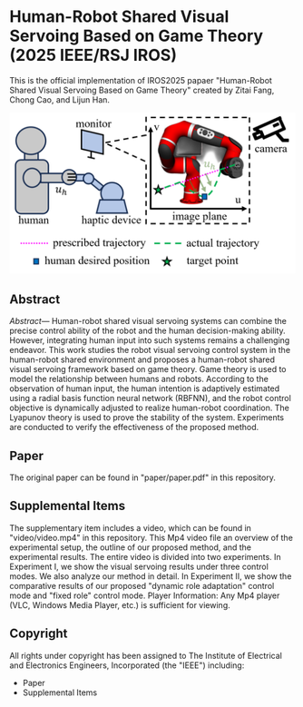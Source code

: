 # Human-Robot Shared Visual Servoing Based on Game Theory (2025 IEEE/RSJ IROS)

This is the official implementation of IROS2025 papaer "Human-Robot Shared Visual Servoing Based on Game Theory" created by Zitai Fang, Chong Cao, and Lijun Han.

![](doc/concept.png)

## Abstract 

*Abstract*— Human-robot shared visual servoing systems can combine the precise control ability of the robot and the human decision-making ability. However, integrating human input into such systems remains a challenging endeavor. This work studies the robot visual servoing control system in the human-robot shared environment and proposes a human-robot shared visual servoing framework based
on game theory. Game theory is used to model the relationship between humans and robots. According to the observation of human input, the human intention is adaptively estimated using a radial basis function neural network (RBFNN), and the robot control objective is dynamically adjusted to realize  human-robot coordination. The Lyapunov theory is used to prove the stability of the system. Experiments are conducted to verify the effectiveness of the proposed method.

## Paper

The original paper can be found in "paper/paper.pdf" in this repository.

## Supplemental Items

The supplementary item includes a video, which can be found in "video/video.mp4" in this repository. This Mp4 video file an overview of the experimental setup, the outline of our proposed method, and the experimental results. The entire video is divided into two experiments. In Experiment I, we show the visual servoing results under three control modes. We also analyze our method in detail. In Experiment II, we show the comparative results of our proposed "dynamic role adaptation" control mode and "fixed role" control mode.
Player Information: Any Mp4 player (VLC, Windows Media Player, etc.) is sufficient for viewing.

## Copyright

All rights under copyright has been assigned to The Institute of Electrical and Electronics Engineers, Incorporated (the "IEEE")  including: 
* Paper
* Supplemental Items